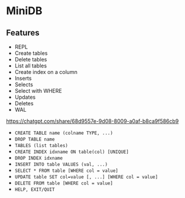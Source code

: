 # MiniDB

## Features

- REPL
- Create tables
- Delete tables
- List all tables
- Create index on a column
- Inserts
- Selects
- Select with WHERE
- Updates
- Deletes
- WAL

https://chatgpt.com/share/68d9557e-9d08-8009-a0af-b8ca9f586cb9

- `CREATE TABLE name (colname TYPE, ...)`
- `DROP TABLE name`
- `TABLES (list tables)`
- `CREATE INDEX idxname ON table(col) [UNIQUE]`
- `DROP INDEX idxname`
- `INSERT INTO table VALUES (val, ...)`
- `SELECT * FROM table [WHERE col = value]`
- `UPDATE table SET col=value [, ...] [WHERE col = value]`
- `DELETE FROM table [WHERE col = value]`
- `HELP, EXIT/QUIT`
